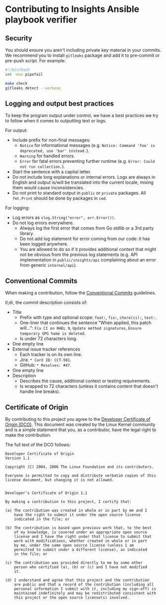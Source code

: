 # Contributing to Insights Ansible playbook verifier

## Security

You should ensure you aren't including private key material in your commits. We recommend you to install `gitleaks` package and add it to pre-commit or pre-push script. For example:

```bash
#!/bin/bash
set -euo pipefail

make check
gitleaks detect --verbose
```

## Logging and output best practices

To keep the program output under control, we have a best practices we try to follow when it comes to outputting text or logs.

For output:

- Include prefix for non-final messages:
  - `Notice` for informational messages (e.g. `Notice: Command 'foo' is deprecated, use 'bar' instead.`).
  - `Warning` for handled errors.
  - `Error` for fatal errors preventing further runtime (e.g. `Error: Could not run collection.`).
- Start the sentence with a capital letter.
- Do not include long explanations or internal errors. Logs are always in English and output is/will be translated into the current locale, mixing them would cause inconsistencies.
- Do not print to standard output in `public` or `private` packages. All `fmt.Print` should be done by packages in `cmd`. 

For logging:

- Log errors as `slog.String("error", err.Error())`.
- Do not log errors everywhere.
  - Always log the first error that comes from Go stdlib or a 3rd party library.
  - Do not add log statement for error coming from our code: it has been logged anywhere.
  - You are allowed to do so if it provides additional context that might not be obvious from the previous log statements (e.g. API implementation in `public/insights/api` complaining about an error from generic `internal/api`).

  
## Conventional Commits

When making a contribution, follow the [Conventional Commits](https://www.conventionalcommits.org) guidelines.

tl;dr, the commit description consists of:

- Title
  - Prefix with type and optional scope: `feat:`, `fix:`, `chore(ci):`, `test:`.
  - One-liner that continues the sentence "When applied, this patch will...": `Fix CI on RHEL 9`, `Update method signatures`, `Ensure temporary GPG home is deleted`.
  - Is under 72 characters long.
- One empty line
- External issue tracker references
  - Each tracker is on its own line.
  - Jira: `* Card ID: CCT-581`.
  - GitHub: `* Resolves: #47`.
- One empty line
- Description
    - Describes the cause, additional context or testing requirements.
    - Is wrapped to 72 characters (unless it contains content that doesn't handle line breaks).


## Certificate of Origin

By contributing to this project you agree to the [Developer Certificate of Origin (DCO)](https://developercertificate.org/). This document was created by the Linux Kernel community and is a simple statement that you, as a contributor, have the legal right to make the contribution.

The full text of the DCO follows:

```
Developer Certificate of Origin
Version 1.1

Copyright (C) 2004, 2006 The Linux Foundation and its contributors.

Everyone is permitted to copy and distribute verbatim copies of this
license document, but changing it is not allowed.


Developer's Certificate of Origin 1.1

By making a contribution to this project, I certify that:

(a) The contribution was created in whole or in part by me and I
    have the right to submit it under the open source license
    indicated in the file; or

(b) The contribution is based upon previous work that, to the best
    of my knowledge, is covered under an appropriate open source
    license and I have the right under that license to submit that
    work with modifications, whether created in whole or in part
    by me, under the same open source license (unless I am
    permitted to submit under a different license), as indicated
    in the file; or

(c) The contribution was provided directly to me by some other
    person who certified (a), (b) or (c) and I have not modified
    it.

(d) I understand and agree that this project and the contribution
    are public and that a record of the contribution (including all
    personal information I submit with it, including my sign-off) is
    maintained indefinitely and may be redistributed consistent with
    this project or the open source license(s) involved.
```
